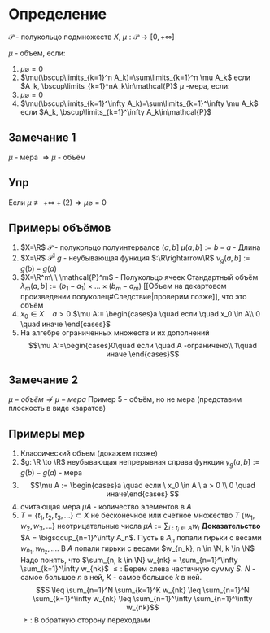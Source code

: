 # Определение
$\mathcal{P}$ - полукольцо подмножеств $X$, $\mu: \mathcal{P} \to [0, +\infty]$ 

$\mu$ - объем, если:
1. $\mu \varnothing = 0$
2. $\mu(\bscup\limits_{k=1}^n A_k)=\sum\limits_{k=1}^n \mu A_k$ если $A_k, \bscup\limits_{k=1}^nA_k\in\mathcal{P}$ 
$\mu$ -мера, если:
1.  $\mu \varnothing = 0$
2. $\mu(\bscup\limits_{k=1}^\infty A_k)=\sum\limits_{k=1}^\infty \mu A_k$ если $A_k, \bscup\limits_{k=1}^\infty A_k\in\mathcal{P}$ 
## Замечание 1
$\mu$ - мера $\Rightarrow \mu$ - объём 
## Упр
Если $\mu \not\equiv +\infty + (2)\Rightarrow \mu \varnothing = 0$
## Примеры объёмов
1. $X=\R$  $\mathcal{P}$ - полукольцо полуинтервалов $(a,b]$ $\mu(a,b]:=b-a$ - Длина
2. $X=\R$  $\mathcal{P}^1$ $g$ - неубывающая функция $:\R\rightarrow\R$  $\nu_g(a,b]:=g(b)-g(a)$    
3. $X=\R^m\ \ \mathcal{P}^m$ - Полукольцо ячеек
	Стандартный объём $\lambda_m (a,b]:=(b_1-a_1)\times \dots \times (b_m-a_m)$ 
	[[Объем на декартовом произведении полуколец#Следствие|проверим позже]], что это объём
4. $x_0 \in X\quad a>0$  $\mu A:= \begin{cases}a \quad если \quad x_0 \in A\\ 0 \quad иначе \end{cases}$
5. На алгебре ограниченных множеств и их дополнений
   $$\mu A:=\begin{cases}0\quad если \quad A -ограничено\\ 1\quad иначе \end{cases}$$
## Замечание 2
$\mu - объём \nRightarrow \mu - мера$ Пример 5 - объём, но не мера (представим плоскость в виде кваратов)

## Примеры мер
1. Классический объем (докажем позже)
2. $g: \R \to \R$  неубывающая непрерывная справа функция
   $\gamma_g(a, b] := g(b) - g(a)$ - мера
3. $$\mu A := \begin{cases}a \quad если \ x_0 \in A \ a > 0 \\
0 \quad иначе\end{cases}
			$$
4. считающая мера $\mu A$ - количество элементов в $A$
5. $T = \{t_1, t_2, t_3, ...\} \subset X$ не бесконечное или счетное множество $T$
   $\{w_1, w_2, w_3, ...\}$ неотрицательные числа $\mu A := \sum_{i: t_i \in A} w_i$
   **Доказательство** $A = \bigsqcup_{n=1}^\infty A_n$. Пусть в $A_n$ попали гирьки с весами $w_{n_1}, w_{n_2}, ...$. В $A$ попали гирьки с весами $w_{n_k}, n \in \N, k \in \N$
   Надо понять, что $\sum_{n, k \in \N} w_{nk} = \sum_{n=1}^\infty \sum_{k=1}^\infty w_{nk}$
   $\leq:$ Берем слева частичную сумму $S$. $N$ - самое большое $n$ в ней, $K$ - самое большое $k$ в ней. $$S \leq \sum_{n=1}^N \sum_{k=1}^K w_{nk} \leq \sum_{n=1}^N \sum_{k=1}^\infty w_{nk} \leq \sum_{n=1}^\infty \sum_{n=1}^\infty w_{nk}$$
   $\geq:$ В обратную сторону переходами